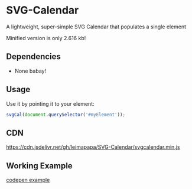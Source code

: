# SVG-Calendar
A lightweight, super-simple SVG Calendar that populates a single element

Minified version is only 2.616 kb!



## Dependencies

* None babay!


## Usage
Use it by pointing it to your element:

```javascript
svgCal(document.querySelector('#myElement'));
```

## CDN
https://cdn.jsdelivr.net/gh/leimapapa/SVG-Calendar/svgcalendar.min.js


## Working Example
[codepen example](https://codepen.io/leimapapa/pen/MWOZEKj?editors=0010)

